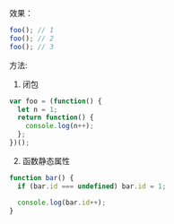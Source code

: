 效果：

```js
foo(); // 1
foo(); // 2
foo(); // 3
```

方法:

1. 闭包

```js
var foo = (function() {
  let n = 1;
  return function() {
    console.log(n++);
  };
})();
```

2. 函数静态属性

```js
function bar() {
  if (bar.id === undefined) bar.id = 1;

  console.log(bar.id++);
}
```
